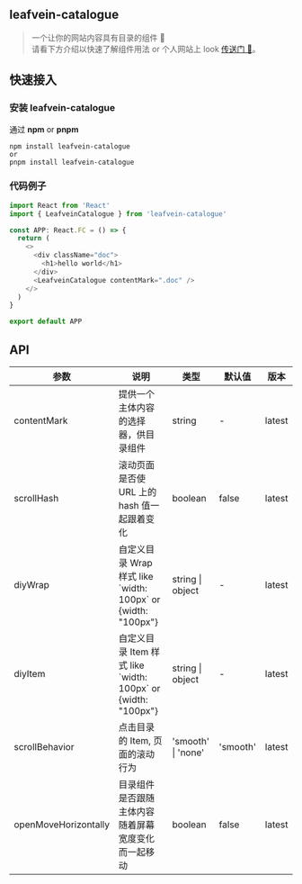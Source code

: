 ## leafvein-catalogue

> 一个让你的网站内容具有目录的组件 📑  
> 请看下方介绍以快速了解组件用法 or 个人网站上 look [传送门 🚪](https://zealleaf.github.io/packages/leafvein-catalogue)。

## 快速接入

### 安装 leafvein-catalogue

通过 **npm** or **pnpm**

```shell
npm install leafvein-catalogue
or
pnpm install leafvein-catalogue
```

### 代码例子

```js
import React from 'React'
import { LeafveinCatalogue } from 'leafvein-catalogue'

const APP: React.FC = () => {
  return (
    <>
      <div className="doc">
        <h1>hello world</h1>
      </div>
      <LeafveinCatalogue contentMark=".doc" />
    </>
  )
}

export default APP
```

## API

| 参数                 | 说明                                                           | 类型               | 默认值   | 版本   |
| -------------------- | -------------------------------------------------------------- | ------------------ | -------- | ------ |
| contentMark          | 提供一个主体内容的选择器，供目录组件                           | string             | -        | latest |
| scrollHash           | 滚动页面是否使 URL 上的 hash 值一起跟着变化                    | boolean            | false    | latest |
| diyWrap              | 自定义目录 Wrap 样式 like \`width: 100px\` or {width: "100px"} | string \| object   | -        | latest |
| diyItem              | 自定义目录 Item 样式 like \`width: 100px\` or {width: "100px"} | string \| object   | -        | latest |
| scrollBehavior       | 点击目录的 Item, 页面的滚动行为                                | 'smooth' \| 'none' | 'smooth' | latest |
| openMoveHorizontally | 目录组件是否跟随主体内容随着屏幕宽度变化而一起移动             | boolean            | false    | latest |
